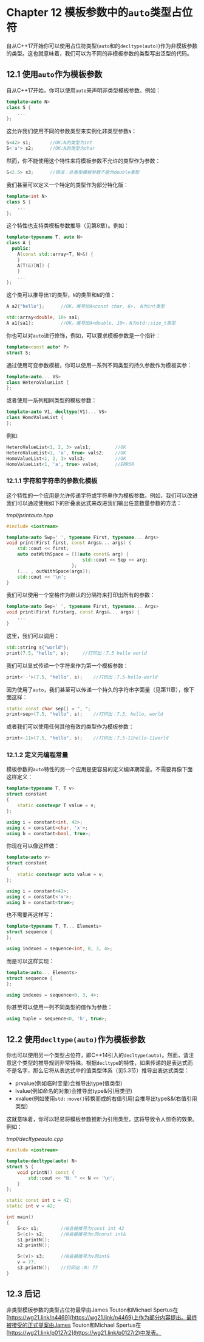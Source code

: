 # Chapter 12 模板参数中的`auto`类型占位符

自从C++17开始你可以使用占位符类型(`auto`和的`decltype(auto)`)作为非模板参数的类型。这也就意味着，我们可以为不同的非模板参数的类型写出泛型的代码。

## 12.1 使用`auto`作为模板参数

自从C++17开始，你可以使用`auto`来声明非类型模板参数。例如：

```cpp
template<auto N>
class S {
    ...
};
```

这允许我们使用不同的参数类型来实例化非类型参数`N`：

```cpp
S<42> s1;       //OK:N的类型为int
S<'a'> s2;      //OK:N的类型为char
```

然而，你不能使用这个特性来将模板参数不允许的类型作为参数：

```cpp
S<2.5> s3;      //错误：非类型模板参数不能为double类型
```

我们甚至可以定义一个特定的类型作为部分特化版：

```cpp
template<int N>
class S {
    ...
};
```

这个特性也支持类模板参数推导（见第8章）。例如：

```cpp
template<typename T, auto N>
class A {
  public:
    A(const std::array<T, N>&) {
    }
    A(T(&)[N]) {
    }
    ...
};
```

这个类可以推导出`T`的类型，`N`的类型和`N`的值：

```cpp
A a2{"hello"};      //OK，推导出A<const char, 6>， N为int类型

std::array<double, 10> sa1;
A a1{sa1};          //OK，推导出A<double, 10>，N为std::size_t类型
```

你也可以对`auto`进行修饰，例如，可以要求模板参数是一个指针：

```cpp
template<const auto* P>
struct S;
```

通过使用可变参数模板，你可以使用一系列不同类型的持久参数作为模板实参：

```cpp
template<auto... VS>
class HeteroValueList {
};
```

或者使用一系列相同类型的模板参数：

```cpp
template<auto V1, decltype(V1)... VS>
class HomoValueList {
};
```

例如:

```cpp
HeteroValueList<1, 2, 3> vals1;         //OK
HeteroValueList<1, 'a', true> vals2;    //OK
HomoValueList<1, 2, 3> vals3;           //OK
HomoValueList<1, 'a', true> vals4;      //ERROR
```

### 12.1.1 字符和字符串的参数化模板

这个特性的一个应用是允许传递字符或字符串作为模板参数。例如，我们可以改进我们可以通过使用如下的折叠表达式来改进我们输出任意数量参数的方法：

*tmpl/printauto.hpp*

```cpp
#include <iostream>

template<auto Swp=' ', typename First, typename... Args>
void print(First first, const Args&... args) {
    std::cout << first;
    auto outWithSpace = [](auto const& arg) {
                            std::cout << Sep << arg;
                        };
    (... , outWithSpace(args));
    std::cout << '\n';
}
```

我们可以使用一个空格作为默认的分隔符来打印出所有的参数：

```cpp
template<auto Sep=' ', typename First, typename... Args>
void print(First firstarg, const Args&... args) {
    ...
}
```

这里，我们可以调用：

```cpp
std::string s{"world"};
print(7.5, "hello", s);     //打印出：7.5 hello world
```

我们可以显式传递一个字符来作为第一个模板参数：

```cpp
print<'-'>(7.5, "hello", s);    //打印出：7.5-hello-world
```

因为使用了`auto`，我们甚至可以传递一个持久的字符串字面量（见第11章），像下面这样：

```cpp
static const char sep[] = ", ";
print<sep>(7.5, "hello", s);    //打印出：7.5, hello, world
```

或者我们可以使用任何其他有效的类型作为模板参数：

```cpp
print<-11>(7.5, "hello", s);    //打印出：7.5-11hello-11world
```

### 12.1.2 定义元编程常量

模板参数的`auto`特性的另一个应用是更容易的定义编译期常量。不需要再像下面这样定义：

```cpp
template<typename T, T v>
struct constant
{
    static constexpr T value = v;
};

using i = constant<int, 42>;
using c = constant<char, 'x'>;
using b = constant<bool, true>;
```

你现在可以像这样做：

```cpp
template<auto v>
struct constant
{
    static constexpr auto value = v;
};

using i = constant<42>;
using c = constant<'x'>;
using b = constant<true>;
```

也不需要再这样写：

```cpp
template<typename T, T... Elements>
struct sequence {
};

using indexes = sequence<int, 0, 3, 4>;
```

而是可以这样实现：

```cpp
template<auto... Elements>
struct sequence {
};

using indexes = sequence<0, 3, 4>;
```

你甚至可以使用一列不同类型的值作为参数：

```cpp
using tuple = sequence<0, 'h', true>;
```

## 12.2 使用`decltype(auto)`作为模板参数

你也可以使用另一个类型占位符，即C++14引入的`decltype(auto)`。然而，请注意这个类型的推导规则非常特殊。根据`decltype`的特性，如果传递的是表达式而不是名字，那么它将从表达式中的值类型体系（见5.3节）推导出表达式类型：

* prvalue(例如临时变量)会推导出type(值类型)
* lvalue(例如命名的对象)会推导出type&(引用类型)
* xvalue(例如使用`std::move()`转换而成的右值引用)会推导出type&&(右值引用类型)

这就意味着，你可以轻易将模板参数推断为引用类型，这将导致令人惊奇的效果。例如：

*tmpl/decltypeauto.cpp*

```cpp
#include <iostream>

template<decltype(auto) N>
struct S {
    void printN() const {
        std::cout << "N: " << N << '\n';
    }
};

static const int c = 42;
static int v = 42;

int main()
{
    S<c> s1;        //N会被推导为const int 42
    S<(c)> s2;      //N会被推导为c的const int&
    s1.printN();
    s2.printN();

    S<(v)> s3;      //N会被推导为v的int&
    v = 77;
    s3.printN();    //打印出：N: 77
}
```

## 12.3 后记

非类型模板参数的类型占位符最早由James Touton和Michael Spertus在[https://wg21.link/n4469](https://wg21.link/n4469)上作为部分内容提出。最终被接受的正式提案由James Touton和Michael Spertus在[https://wg21.link/p0127r2](https://wg21.link/p0127r2)中发表。


